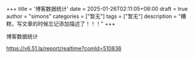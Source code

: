 +++
title = '博客数据统计'
date = 2025-01-26T02:11:05+08:00
draft = true
author = "simons"
categories = ["暂无"]
tags = ["暂无"]
description = "糟糕，写文章的时候忘记添加描述了！！！"
+++

博客数据统计

https://v6.51.la/report/realtime?comId=510836
